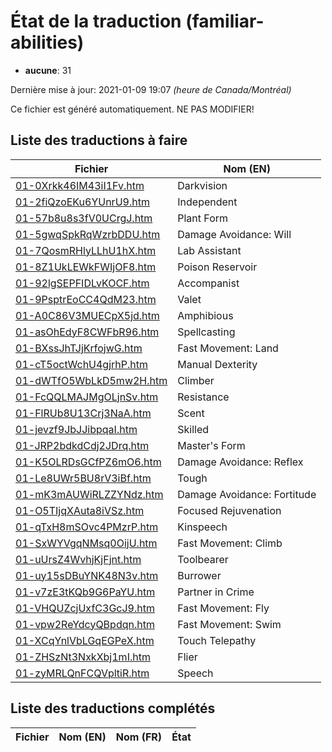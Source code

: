 # État de la traduction (familiar-abilities)

 * **aucune**: 31


Dernière mise à jour: 2021-01-09 19:07 *(heure de Canada/Montréal)*

Ce fichier est généré automatiquement. NE PAS MODIFIER!
## Liste des traductions à faire

| Fichier   | Nom (EN)    |
|-----------|-------------|
|[01-0Xrkk46IM43iI1Fv.htm](familiar-abilities/01-0Xrkk46IM43iI1Fv.htm)|Darkvision|
|[01-2fiQzoEKu6YUnrU9.htm](familiar-abilities/01-2fiQzoEKu6YUnrU9.htm)|Independent|
|[01-57b8u8s3fV0UCrgJ.htm](familiar-abilities/01-57b8u8s3fV0UCrgJ.htm)|Plant Form|
|[01-5gwqSpkRqWzrbDDU.htm](familiar-abilities/01-5gwqSpkRqWzrbDDU.htm)|Damage Avoidance: Will|
|[01-7QosmRHlyLLhU1hX.htm](familiar-abilities/01-7QosmRHlyLLhU1hX.htm)|Lab Assistant|
|[01-8Z1UkLEWkFWIjOF8.htm](familiar-abilities/01-8Z1UkLEWkFWIjOF8.htm)|Poison Reservoir|
|[01-92lgSEPFIDLvKOCF.htm](familiar-abilities/01-92lgSEPFIDLvKOCF.htm)|Accompanist|
|[01-9PsptrEoCC4QdM23.htm](familiar-abilities/01-9PsptrEoCC4QdM23.htm)|Valet|
|[01-A0C86V3MUECpX5jd.htm](familiar-abilities/01-A0C86V3MUECpX5jd.htm)|Amphibious|
|[01-asOhEdyF8CWFbR96.htm](familiar-abilities/01-asOhEdyF8CWFbR96.htm)|Spellcasting|
|[01-BXssJhTJjKrfojwG.htm](familiar-abilities/01-BXssJhTJjKrfojwG.htm)|Fast Movement: Land|
|[01-cT5octWchU4gjrhP.htm](familiar-abilities/01-cT5octWchU4gjrhP.htm)|Manual Dexterity|
|[01-dWTfO5WbLkD5mw2H.htm](familiar-abilities/01-dWTfO5WbLkD5mw2H.htm)|Climber|
|[01-FcQQLMAJMgOLjnSv.htm](familiar-abilities/01-FcQQLMAJMgOLjnSv.htm)|Resistance|
|[01-FlRUb8U13Crj3NaA.htm](familiar-abilities/01-FlRUb8U13Crj3NaA.htm)|Scent|
|[01-jevzf9JbJJibpqaI.htm](familiar-abilities/01-jevzf9JbJJibpqaI.htm)|Skilled|
|[01-JRP2bdkdCdj2JDrq.htm](familiar-abilities/01-JRP2bdkdCdj2JDrq.htm)|Master's Form|
|[01-K5OLRDsGCfPZ6mO6.htm](familiar-abilities/01-K5OLRDsGCfPZ6mO6.htm)|Damage Avoidance: Reflex|
|[01-Le8UWr5BU8rV3iBf.htm](familiar-abilities/01-Le8UWr5BU8rV3iBf.htm)|Tough|
|[01-mK3mAUWiRLZZYNdz.htm](familiar-abilities/01-mK3mAUWiRLZZYNdz.htm)|Damage Avoidance: Fortitude|
|[01-O5TIjqXAuta8iVSz.htm](familiar-abilities/01-O5TIjqXAuta8iVSz.htm)|Focused Rejuvenation|
|[01-qTxH8mSOvc4PMzrP.htm](familiar-abilities/01-qTxH8mSOvc4PMzrP.htm)|Kinspeech|
|[01-SxWYVgqNMsq0OijU.htm](familiar-abilities/01-SxWYVgqNMsq0OijU.htm)|Fast Movement: Climb|
|[01-uUrsZ4WvhjKjFjnt.htm](familiar-abilities/01-uUrsZ4WvhjKjFjnt.htm)|Toolbearer|
|[01-uy15sDBuYNK48N3v.htm](familiar-abilities/01-uy15sDBuYNK48N3v.htm)|Burrower|
|[01-v7zE3tKQb9G6PaYU.htm](familiar-abilities/01-v7zE3tKQb9G6PaYU.htm)|Partner in Crime|
|[01-VHQUZcjUxfC3GcJ9.htm](familiar-abilities/01-VHQUZcjUxfC3GcJ9.htm)|Fast Movement: Fly|
|[01-vpw2ReYdcyQBpdqn.htm](familiar-abilities/01-vpw2ReYdcyQBpdqn.htm)|Fast Movement: Swim|
|[01-XCqYnlVbLGqEGPeX.htm](familiar-abilities/01-XCqYnlVbLGqEGPeX.htm)|Touch Telepathy|
|[01-ZHSzNt3NxkXbj1mI.htm](familiar-abilities/01-ZHSzNt3NxkXbj1mI.htm)|Flier|
|[01-zyMRLQnFCQVpltiR.htm](familiar-abilities/01-zyMRLQnFCQVpltiR.htm)|Speech|

## Liste des traductions complétés

| Fichier   | Nom (EN)    | Nom (FR)    | État |
|-----------|-------------|-------------|:----:|
